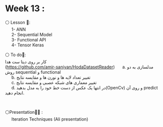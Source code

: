 # Week 13 :

⚪️ Lesson 📖:<br>
&emsp;&ensp;1- ANN <br>
&emsp;&ensp;2- Sequential Model <br>
&emsp;&ensp;3- Functional API <br>
&emsp;&ensp;4- Tensor Keras <br>
 

⚪️ To do📝:<br>
کار بر روی دیتا ست هدا<br>
(https://github.com/amir-saniyan/HodaDatasetReader)
&emsp;&ensp;a.	مدلسازی به دو روش sequential و functional <br>
&emsp;&ensp;b.	تغییر تعداد لایه ها و نورن ها و مقایسه نتایج<br>
&emsp;&ensp;c.	تغییر معماری های شبکه عصبی و مقایسه نتایج<br>
&emsp;&ensp;d.	در انتها یک عکس از دست خط خود را به مدل بدهید(OpenCv) و روی آن predict انجام دهید.<br>


<br>

⚪️Presentation🧑‍🏫 : <br>
&emsp;&ensp;Iteration Techniques (Ali presentation)<br>
